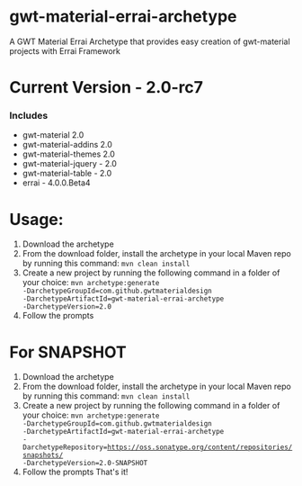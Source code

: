 # gwt-material-errai-archetype
A GWT Material Errai Archetype that provides easy creation of gwt-material projects with Errai Framework

# Current Version - 2.0-rc7
### Includes
- gwt-material 2.0
- gwt-material-addins 2.0
- gwt-material-themes 2.0
- gwt-material-jquery - 2.0
- gwt-material-table - 2.0
- errai - 4.0.0.Beta4

# Usage:
1. Download the archetype
2. From the download folder, install the archetype in your local Maven repo by running this command: <code>mvn clean install</code>
3. Create a new project by running the following command in a folder of your choice: <code>mvn archetype:generate -DarchetypeGroupId=com.github.gwtmaterialdesign -DarchetypeArtifactId=gwt-material-errai-archetype -DarchetypeVersion=2.0</code>
4. Follow the prompts

# For SNAPSHOT
1. Download the archetype
2. From the download folder, install the archetype in your local Maven repo by running this command: <code>mvn clean install</code>
3. Create a new project by running the following command in a folder of your choice: <code>mvn archetype:generate -DarchetypeGroupId=com.github.gwtmaterialdesign -DarchetypeArtifactId=gwt-material-errai-archetype -DarchetypeRepository=https://oss.sonatype.org/content/repositories/snapshots/ -DarchetypeVersion=2.0-SNAPSHOT</code>
4. Follow the prompts
That's it!
